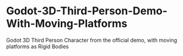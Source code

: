 # Godot-3D-Third-Person-Demo-With-Moving-Platforms
Godot 3D Third Person Character from the official demo, with moving platforms as Rigid Bodies
